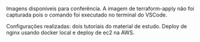 Imagens disponíveis para conferência. A imagem de terraform-apply não foi capturada pois o comando foi executado no terminal do VSCode.

Configurações realizadas: dois tutoriais do material de estudo. Deploy de nginx usando docker local e deploy de ec2 na AWS.
